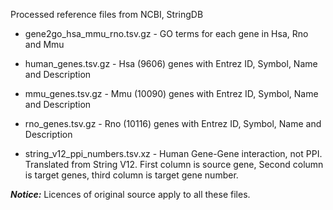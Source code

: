 Processed reference files from NCBI, StringDB

- gene2go_hsa_mmu_rno.tsv.gz - GO terms for each gene in Hsa, Rno and Mmu

- human_genes.tsv.gz - Hsa (9606) genes with Entrez ID, Symbol, Name and Description

- mmu_genes.tsv.gz - Mmu (10090) genes with Entrez ID, Symbol, Name and Description

- rno_genes.tsv.gz - Rno (10116) genes with Entrez ID, Symbol, Name and Description

- string_v12_ppi_numbers.tsv.xz - Human Gene-Gene interaction, not PPI. Translated from String V12. First column is source gene, Second column is target genes, third column is target gene number.

**_Notice:_** Licences of original source apply to all these files.
